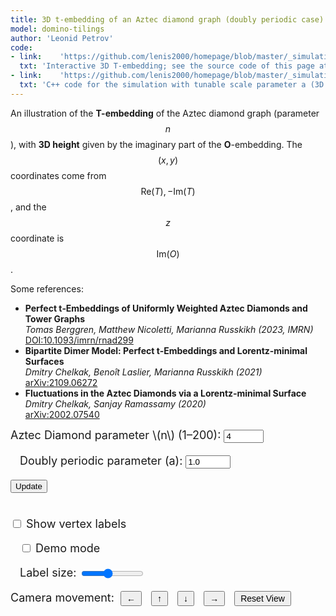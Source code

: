 ```yaml
---
title: 3D t-embedding of an Aztec diamond graph (doubly periodic case)
model: domino-tilings
author: 'Leonid Petrov'
code:
- link:    'https://github.com/lenis2000/homepage/blob/master/_simulations/domino_tilings/2025-03-28-t-emb-3d.md'
  txt: 'Interactive 3D T-embedding; see the source code of this page at the link'
- link:    'https://github.com/lenis2000/homepage/blob/master/_simulations/domino_tilings/2025-03-28-t-emb-3d-json.cpp'
  txt: 'C++ code for the simulation with tunable scale parameter a (3D version)'
---
```



An illustration of the **T-embedding** of the Aztec diamond graph (parameter $$n$$), with **3D height** given by the imaginary part of the **O**-embedding. The $$(x,y)$$ coordinates come from $$ \mathrm{Re}(T), -\mathrm{Im}(T)$$, and the $$z$$ coordinate is $$\mathrm{Im}(O)$$.

Some references:
<ul>
    <li>
      <strong>Perfect t‑Embeddings of Uniformly Weighted Aztec Diamonds and Tower Graphs</strong><br>
      <em>Tomas Berggren, Matthew Nicoletti, Marianna Russkikh (2023, IMRN)</em><br>
      <a href="https://doi.org/10.1093/imrn/rnad299" target="_blank">DOI:10.1093/imrn/rnad299</a>
    </li>
    <li>
      <strong>Bipartite Dimer Model: Perfect t‑Embeddings and Lorentz‑minimal Surfaces</strong><br>
      <em>Dmitry Chelkak, Benoît Laslier, Marianna Russkikh (2021)</em><br>
      <a href="https://arxiv.org/abs/2109.06272" target="_blank">arXiv:2109.06272</a>
    </li>
    <li>
      <strong>Fluctuations in the Aztec Diamonds via a Lorentz‑minimal Surface</strong><br>
      <em>Dmitry Chelkak, Sanjay Ramassamy (2020)</em><br>
      <a href="https://arxiv.org/abs/2002.07540" target="_blank">arXiv:2002.07540</a>
    </li>
</ul>

<!-- Three.js and OrbitControls (adjust paths if needed) -->
<script src="/js/three.min.js"></script>
<script src="/js/OrbitControls.js"></script>

<!-- WASM/JS from our C++ code, compiled by emcc (adjust path if needed) -->
<script src="/js/2025-03-28-t-emb-3d-json.js"></script>

<div style="margin-bottom: 1em; font-size: 18px;">
  <label for="n-input">Aztec Diamond parameter \(n\) (1–200):</label>
  <input id="n-input" type="number" value="4" min="1" max="200" step="1" onchange="handleUpdate()">

  <label for="a-input" style="margin-left: 15px;">Doubly periodic parameter \(a\):</label>
  <input id="a-input" type="number" value="1.0" min="0.1" max="10" step="0.1" onchange="handleUpdate()">

  <button id="update-btn">Update</button>

  <br><label for="show-labels" style="margin-top: 15px;">
    <input id="show-labels" type="checkbox"> Show vertex labels
  </label>

  <label for="demo-mode" style="margin-left: 15px;">
    <input id="demo-mode" type="checkbox"> Demo mode
  </label>

  <label for="label-scale" style="margin-left: 15px;">Label size:</label>
  <input id="label-scale" type="range" min="1" max="70" step="1" value="30" style="width: 100px; vertical-align: middle;">
  <div style="margin-top: 10px;">
      <label>Camera movement:</label>
      <button id="move-left-btn" style="padding: 2px 8px; margin: 0 5px; font-size: 14px; vertical-align: middle;">←</button>
      <button id="move-up-btn" style="padding: 2px 8px; margin: 0 5px; font-size: 14px; vertical-align: middle;">↑</button>
      <button id="move-down-btn" style="padding: 2px 8px; margin: 0 5px; font-size: 14px; vertical-align: middle;">↓</button>
      <button id="move-right-btn" style="padding: 2px 8px; margin: 0 5px; font-size: 14px; vertical-align: middle;">→</button>
      <button id="reset-view-btn" style="padding: 2px 8px; margin: 0 5px; font-size: 14px; vertical-align: middle;">Reset View</button>
  </div>
</div>

<!-- Container for the 3D canvas -->
<div id="three-container" style="width: 100%; height: 80vh;"></div>

<script>
/*
  We'll call doTembJSONwithA(n, a) from the WASM to get a JSON with T and O arrays.
  Then build a 3D geometry using:
    x = Re(T)
    y = -Im(T)
    z = Im(O)
  We'll create line segments for adjacency among T-vertices, small spheres as T-vertices
  (with a styled radius), and optional labels.
*/

Module.onRuntimeInitialized = async function() {
  // Wrap the WASM exports
  const doTembJSONwithA = Module.cwrap('doTembJSONwithA', 'number', ['number','number'], {async: true});
  const freeString = Module.cwrap('freeString', null, ['number']);

  // Helper: call the WASM function, parse JSON
  async function getTandOarrays(n, a) {
    const ptr = await doTembJSONwithA(n, a);
    const jsonStr = Module.UTF8ToString(ptr);
    freeString(ptr);
    return JSON.parse(jsonStr); // { T: [...], O: [...], B: [...] }
  }

  // Build T-edges with the same special boundary/corner logic as in 2D code
  function buildEdges(vertices, n) {
    const indexMap = new Map();
    vertices.forEach((v, idx) => {
      indexMap.set(`${v.k},${v.j}`, idx);
    });

    const edges = [];
    const neighborSteps = [
      { dk:  1, dj:  0 },
      { dk: -1, dj:  0 },
      { dk:  0, dj:  1 },
      { dk:  0, dj: -1 },
    ];
    const isBoundary = (k,j) => (Math.abs(k) + Math.abs(j) === n);

    // Add special edges connecting corners and boundary
    const specialEdges = [
      // corners
      { from: { k: 0,  j: n },  to: { k: n,  j: 0 } },
      { from: { k: 0,  j: -n }, to: { k: n,  j: 0 } },
      { from: { k: 0,  j: -n }, to: { k: -n, j: 0 } },
      { from: { k: 0,  j: n },  to: { k: -n, j: 0 } },
      // direct connections among boundary
      { from: { k: n-1,   j: 0 },  to: { k: n,    j: 0 } },
      { from: { k: 0,     j: n-1 },to: { k: 0,    j: n } },
      { from: { k: -(n-1),j: 0 },  to: { k: -n,   j: 0 } },
      { from: { k: 0,     j: -(n-1) },to: { k: 0, j: -n } },
    ];

    specialEdges.forEach(s => {
      const fromKey = `${s.from.k},${s.from.j}`;
      const toKey   = `${s.to.k},${s.to.j}`;
      if (indexMap.has(fromKey) && indexMap.has(toKey)) {
        const i1 = indexMap.get(fromKey);
        const i2 = indexMap.get(toKey);
        edges.push([Math.min(i1, i2), Math.max(i1, i2)]);
      }
    });

    // Add edges for direct neighbor steps, skipping boundary->interior mismatch
    vertices.forEach((v, idx) => {
      neighborSteps.forEach(step => {
        const nk = v.k + step.dk;
        const nj = v.j + step.dj;
        const key = `${nk},${nj}`;
        if (!indexMap.has(key)) return;
        const nbrIdx = indexMap.get(key);

        const oneIsBoundary = isBoundary(v.k, v.j) ^ isBoundary(nk, nj);
        if (!oneIsBoundary) {
          if (nbrIdx > idx) {
            edges.push([idx, nbrIdx]);
          }
        }
      });
    });

    return edges;
  }

  // Add a ring of edges around boundary where |k|+|j|=n-1
  function addBoundaryRingEdges(vertices, edges, n) {
    const boundaryIndices = [];
    vertices.forEach((v, idx) => {
      if (Math.abs(v.k) + Math.abs(v.j) === n-1) {
        boundaryIndices.push(idx);
      }
    });

    boundaryIndices.sort((iA, iB) => {
      const vA = vertices[iA];
      const vB = vertices[iB];
      const aA = Math.atan2(vA.im, vA.re);
      const aB = Math.atan2(vB.im, vB.re);
      return aA - aB;
    });

    for (let i = 0; i < boundaryIndices.length; i++) {
      const iA = boundaryIndices[i];
      const iB = boundaryIndices[(i+1) % boundaryIndices.length];
      edges.push([Math.min(iA, iB), Math.max(iA, iB)]);
    }
  }

  let scene, camera, renderer, controls;
  let lineGroup, sphereGroup, labelGroup, faceGroup;
  let zoomFactor = 0.95;
  let sceneScale = 1.0; // Track the overall scene scale
  let isDemoMode = false; // Track if demo mode is active
  let rotationSpeed = 0.005; // Speed of rotation in radians

  init3D();
  handleUpdate(); // We'll also call this after randomizing n,a at DOMContentLoaded


  function init3D() {
    const container = document.getElementById('three-container');
    const width  = container.clientWidth;
    const height = container.clientHeight;

    scene = new THREE.Scene();
    scene.background = new THREE.Color(0xffffff);

    camera = new THREE.PerspectiveCamera(45, width / height, 0.0001, 10000);
    camera.position.set(0, 0, 3);
    camera.lookAt(0, 0, 0);

    renderer = new THREE.WebGLRenderer({antialias: true});
    renderer.setSize(width, height);
    container.appendChild(renderer.domElement);

    controls = new THREE.OrbitControls(camera, renderer.domElement);
    controls.minDistance = 0.0001;
    controls.maxDistance = 5000;
    controls.enableZoom = true; // Enable zoom with mouse/trackpad

    window.addEventListener('resize', onWindowResize, false);
    animate();
  }

  function onWindowResize() {
    const container = document.getElementById('three-container');
    const width  = container.clientWidth;
    const height = container.clientHeight;

    camera.aspect = width / height;
    camera.updateProjectionMatrix();
    renderer.setSize(width, height);
  }

  function animate() {
    requestAnimationFrame(animate);
    controls.update();

    // Apply rotation in demo mode
    if (isDemoMode) {
      // Rotate around the y-axis
      if (lineGroup) lineGroup.rotation.y += rotationSpeed;
      if (sphereGroup) sphereGroup.rotation.y += rotationSpeed;
      if (faceGroup) faceGroup.rotation.y += rotationSpeed;
      if (labelGroup) labelGroup.rotation.y += rotationSpeed;
    }

    // Update label size based on camera distance and user slider
    if (labelGroup) {
      const cameraDistance = camera.position.distanceTo(new THREE.Vector3(0,0,0));
      const userScaleFactor = parseFloat(document.getElementById('label-scale').value || "1");

      labelGroup.children.forEach(sprite => {
        if (sprite.visible) {
          // Adjust label size based on distance and user preference
          const baseSpriteScale = 0.005;
          const distanceScaleFactor = Math.max(0.5, Math.min(2.0, cameraDistance / 3.0));
          const width = sprite.scale.x / (baseSpriteScale * sprite.userData.lastScaleFactor || 1);
          const height = sprite.scale.y / (baseSpriteScale * sprite.userData.lastScaleFactor || 1);

          const combinedScaleFactor = distanceScaleFactor * userScaleFactor;
          sprite.scale.set(
            width * baseSpriteScale * combinedScaleFactor,
            height * baseSpriteScale * combinedScaleFactor,
            1
          );

          // Remember the last scale factor we applied
          sprite.userData.lastScaleFactor = combinedScaleFactor;
        }
      });
    }

    renderer.render(scene, camera);
  }

  // Create a sprite with text (for labels)
  function createTextSprite(message) {
    // Basic canvas-based sprite
    const fontSize = 24;  // Smaller font size
    const borderThickness = 2;  // Thinner border
    const canvas = document.createElement('canvas');
    const ctx = canvas.getContext('2d');
    ctx.font = `${fontSize}px Arial`;

    const textWidth = ctx.measureText(message).width;
    // set canvas size based on text
    canvas.width = textWidth + borderThickness*2;
    canvas.height = fontSize + borderThickness*2;

    // re-apply font since canvas was resized
    ctx.font = `${fontSize}px Arial`;

    // background color - more transparent
    ctx.fillStyle = 'rgba(0,0,255,0.4)';
    ctx.fillRect(0, 0, canvas.width, canvas.height);

    // text color
    ctx.fillStyle = 'white';
    ctx.textBaseline = 'top';
    ctx.fillText(message, borderThickness, borderThickness);

    const texture = new THREE.Texture(canvas);
    texture.needsUpdate = true;

    const spriteMaterial = new THREE.SpriteMaterial({ map: texture });
    const sprite = new THREE.Sprite(spriteMaterial);
    // scale so text is very small in 3D:
    const scaleFactor = 0.005;  // Smaller scale factor
    sprite.scale.set(canvas.width * scaleFactor, canvas.height * scaleFactor, 1);

    return sprite;
  }

  // Set up a function to set the demo view camera position
  function setDemoViewCamera() {
    // Reset any existing rotation
    if (lineGroup) lineGroup.rotation.set(0, 0, 0);
    if (sphereGroup) sphereGroup.rotation.set(0, 0, 0);
    if (faceGroup) faceGroup.rotation.set(0, 0, 0);
    if (labelGroup) labelGroup.rotation.set(0, 0, 0);

    // Set to angled view
    camera.position.set(2, 1.5, 2); // Angled position
    camera.lookAt(0, 0, 0);
    controls.update();
  }

  async function handleUpdate() {
    const nVal = parseInt(document.getElementById("n-input").value, 10);
    const aVal = parseFloat(document.getElementById("a-input").value);

    if (nVal < 1 || nVal > 200) {
      alert("Please pick integer n in [1, 200].");
      return;
    }
    if (aVal <= 0) {
      alert("Parameter a must be positive!");
      return;
    }

    // Remember demo mode state
    const wasInDemoMode = isDemoMode;

    let data;
    try {
      data = await getTandOarrays(nVal, aVal); // { T: [...], O: [...], B: [...] }
    } catch (e) {
      console.error("Error from doTembJSONwithA:", e);
      return;
    }

    const Tvertices = data.T;
    const OImMap = new Map();
    data.O.forEach(o => {
      OImMap.set(`${o.k},${o.j}`, -o.im);
    });

    const Tedges = buildEdges(Tvertices, nVal);
    addBoundaryRingEdges(Tvertices, Tedges, nVal);

    // Reset scene scale when loading new data
    sceneScale = 1.0;

    // Remove old geometry
    if (lineGroup) {
      scene.remove(lineGroup);
      lineGroup.children.forEach((child)=>child.geometry.dispose());
    }
    if (sphereGroup) {
      scene.remove(sphereGroup);
      sphereGroup.children.forEach((child)=>child.geometry.dispose());
    }
    if (faceGroup) {
      scene.remove(faceGroup);
      faceGroup.children.forEach((child)=>child.geometry.dispose());
    }
    if (labelGroup) {
      scene.remove(labelGroup);
      labelGroup.children.forEach((child)=>child.material?.dispose?.());
    }

    // 1) Lines
    lineGroup = new THREE.Group();
    {
      const material = new THREE.LineBasicMaterial({ color: 0x000000 });
      Tedges.forEach(edge => {
        const i1 = edge[0];
        const i2 = edge[1];
        const v1 = Tvertices[i1];
        const v2 = Tvertices[i2];

        const z1 = OImMap.has(`${v1.k},${v1.j}`) ? OImMap.get(`${v1.k},${v1.j}`) : 0;
        const z2 = OImMap.has(`${v2.k},${v2.j}`) ? OImMap.get(`${v2.k},${v2.j}`) : 0;

        const geometry = new THREE.BufferGeometry();
        const positions = new Float32Array([
          v1.re, -v1.im, z1,
          v2.re, -v2.im, z2
        ]);
        geometry.setAttribute('position', new THREE.BufferAttribute(positions, 3));
        const line = new THREE.Line(geometry, material);
        lineGroup.add(line);
      });
    }
    scene.add(lineGroup);

    // 2) Spheres for vertices
    sphereGroup = new THREE.Group();
    {
      // Styled sphere radius
      const sphereGeom = new THREE.SphereGeometry(0.0005, 16, 16);
      const sphereMat  = new THREE.MeshBasicMaterial({ color: 0x000000 });

      Tvertices.forEach(v => {
        const z = OImMap.has(`${v.k},${v.j}`) ? OImMap.get(`${v.k},${v.j}`) : 0;
        // Skip any point that might be at (0,0) in O's imaginary sense
        if (Math.abs(z) < 1e-10) return;
        const mesh = new THREE.Mesh(sphereGeom, sphereMat);
        mesh.position.set(v.re, -v.im, z);
        sphereGroup.add(mesh);
      });
    }
    scene.add(sphereGroup);

    // 3) Polygon faces - find and create faces using the edges
    faceGroup = new THREE.Group();
    {
      // Create a function to find cycles in the graph - focusing on 4-cycles
      // which are likely the faces in an Aztec diamond
      function findFaces(vertices, edges) {
        // We'll find all 4-cycles (squares) in the graph
        const faces = [];
        const adjacencyList = new Map();

        // Create adjacency list from edges
        vertices.forEach((_, idx) => {
          adjacencyList.set(idx, []);
        });

        edges.forEach(edge => {
          const [v1, v2] = edge;
          adjacencyList.get(v1).push(v2);
          adjacencyList.get(v2).push(v1);
        });

        // For each edge, try to find 4-cycles containing it
        edges.forEach(edge => {
          const [start, neighbor] = edge;

          // For each neighbor of the first vertex
          adjacencyList.get(neighbor).forEach(secondNeighbor => {
            // Skip going back to start
            if (secondNeighbor === start) return;

            // For each neighbor of the second neighbor
            adjacencyList.get(secondNeighbor).forEach(thirdNeighbor => {
              // Skip going back to neighbor
              if (thirdNeighbor === neighbor) return;

              // Check if third neighbor connects back to start
              if (adjacencyList.get(thirdNeighbor).includes(start)) {
                // Found a 4-cycle: start -> neighbor -> secondNeighbor -> thirdNeighbor -> start
                const cycle = [start, neighbor, secondNeighbor, thirdNeighbor];

                // Check if this cycle contains any corner or boundary vertices (n,0), (0,n), etc.
                const containsCornerOrBoundary = cycle.some(vertexIdx => {
                  const v = Tvertices[vertexIdx];
                  // Check if it's a corner or boundary vertex
                  return (v.k === 0 && Math.abs(v.j) === nVal) ||
                         (v.j === 0 && Math.abs(v.k) === nVal) ||
                         (Math.abs(v.k) + Math.abs(v.j) === nVal);
                });

                // Skip faces with corner or boundary vertices
                if (containsCornerOrBoundary) {
                  return;
                }

                // Sort the cycle to get a canonical representation
                const canonicalCycle = [...cycle].sort().join(',');

                // Check if we've already found this cycle
                const isDuplicate = faces.some(face => {
                  const sortedFace = [...face].sort().join(',');
                  return sortedFace === canonicalCycle;
                });

                if (!isDuplicate) {
                  faces.push(cycle);
                }
              }
            });
          });
        });

        return faces;
      }

      // Find faces in the graph
      const faces = findFaces(Tvertices, Tedges);

      // Create a semi-transparent material for faces
      const faceMaterial = new THREE.MeshBasicMaterial({
        color: 0x3366cc,
        transparent: true,
        opacity: 0.25,
        side: THREE.DoubleSide
      });

      // Create a mesh for each face
      faces.forEach(face => {
        const positions = [];

        // Get positions for each vertex in this face
        face.forEach(vertexIndex => {
          const v = Tvertices[vertexIndex];
          const z = OImMap.has(`${v.k},${v.j}`) ? OImMap.get(`${v.k},${v.j}`) : 0;
          positions.push(v.re, -v.im, z);
        });

        // Create geometry
        const geometry = new THREE.BufferGeometry();
        geometry.setAttribute('position', new THREE.Float32BufferAttribute(positions, 3));

        // Add indices for triangulation (assuming 4-vertex faces)
        if (face.length === 4) {
          geometry.setIndex([0, 1, 2, 0, 2, 3]); // Two triangles
        } else if (face.length === 3) {
          // Triangle doesn't need triangulation
        } else {
          // For faces with more than 4 vertices, use fan triangulation
          const indices = [];
          for (let i = 1; i < face.length - 1; i++) {
            indices.push(0, i, i + 1);
          }
          geometry.setIndex(indices);
        }

        // Create mesh and add to group
        const mesh = new THREE.Mesh(geometry, faceMaterial);
        faceGroup.add(mesh);
      });
    }
    scene.add(faceGroup);

    // 4) Optional labels
    labelGroup = new THREE.Group();
    const showLabels = document.getElementById('show-labels').checked;

    Tvertices.forEach(v => {
      // replicate the "interesting" logic from the 2D code
      if (
        Math.abs(v.k) + Math.abs(v.j) < nVal ||
        (v.k === 0 && Math.abs(v.j) === nVal) ||
        (v.j === 0 && Math.abs(v.k) === nVal)
      ) {
        const z = OImMap.has(`${v.k},${v.j}`) ? OImMap.get(`${v.k},${v.j}`) : 0;
        // We'll create a label even if z=0, but let's position it slightly above
        const labelSprite = createTextSprite(`${v.k},${v.j}`);
        labelSprite.position.set(v.re, -v.im, z + 0.01);
        labelSprite.visible = showLabels;
        labelGroup.add(labelSprite);
      }
    });
    scene.add(labelGroup);

    // If we were in demo mode before update, restore demo view
    if (wasInDemoMode) {
      setDemoViewCamera();
    }
  }

  // Toggle label visibility when checkbox changes
  document.getElementById('show-labels').addEventListener('change', function() {
    if (!labelGroup) return;
    labelGroup.children.forEach(sprite => {
      sprite.visible = this.checked;
    });
  });

  // Update labels when scale slider changes
  document.getElementById('label-scale').addEventListener('input', function() {
    // No need to do anything here as the animate loop will handle scaling
  });

  // Toggle demo mode when checkbox changes
  document.getElementById('demo-mode').addEventListener('change', function() {
    isDemoMode = this.checked;

    if (isDemoMode) {
      // When turning on demo mode, reset to angled view
      setDemoViewCamera();
    }
    // When turning off, we just stop rotation but keep the current view
  });

  // Make handleUpdate available globally
  window.handleUpdate = handleUpdate;

  // Hook the "Update" button
  document.getElementById("update-btn").addEventListener("click", handleUpdate);

  // Reset view button handler
  document.getElementById("reset-view-btn").addEventListener("click", function() {
    // If in demo mode, set to demo view, otherwise reset to default view
    if (isDemoMode) {
      setDemoViewCamera();
    } else {
      // Reset camera to initial position and reset scene scale
      camera.position.set(0, 0, 3);
      camera.lookAt(0, 0, 0);
      camera.near = 0.0001; // Reset near clipping plane
      camera.updateProjectionMatrix();

      // Reset scene scale
      sceneScale = 1.0;
      if (lineGroup) lineGroup.scale.set(sceneScale, sceneScale, sceneScale);
      if (sphereGroup) sphereGroup.scale.set(sceneScale, sceneScale, sceneScale);
      if (faceGroup) faceGroup.scale.set(sceneScale, sceneScale, sceneScale);
      if (labelGroup) labelGroup.scale.set(sceneScale, sceneScale, sceneScale);

      // Reset rotations to zero
      if (lineGroup) lineGroup.rotation.set(0, 0, 0);
      if (sphereGroup) sphereGroup.rotation.set(0, 0, 0);
      if (faceGroup) faceGroup.rotation.set(0, 0, 0);
      if (labelGroup) labelGroup.rotation.set(0, 0, 0);

      controls.reset();
    }
  });

  // Camera movement controls
  document.getElementById("move-up-btn").addEventListener("click", function() {
    // Move camera up relative to current view
    const moveAmount = 0.1 * camera.position.distanceTo(controls.target);
    const upVector = new THREE.Vector3(0, 1, 0);
    upVector.applyQuaternion(camera.quaternion);
    camera.position.addScaledVector(upVector, moveAmount);
    controls.target.addScaledVector(upVector, moveAmount);
    controls.update();
  });

  document.getElementById("move-down-btn").addEventListener("click", function() {
    // Move camera down relative to current view
    const moveAmount = 0.1 * camera.position.distanceTo(controls.target);
    const upVector = new THREE.Vector3(0, 1, 0);
    upVector.applyQuaternion(camera.quaternion);
    camera.position.addScaledVector(upVector, -moveAmount);
    controls.target.addScaledVector(upVector, -moveAmount);
    controls.update();
  });

  document.getElementById("move-left-btn").addEventListener("click", function() {
    // Move camera left relative to current view
    const moveAmount = 0.1 * camera.position.distanceTo(controls.target);
    const rightVector = new THREE.Vector3(1, 0, 0);
    rightVector.applyQuaternion(camera.quaternion);
    camera.position.addScaledVector(rightVector, -moveAmount);
    controls.target.addScaledVector(rightVector, -moveAmount);
    controls.update();
  });

  document.getElementById("move-right-btn").addEventListener("click", function() {
    // Move camera right relative to current view
    const moveAmount = 0.1 * camera.position.distanceTo(controls.target);
    const rightVector = new THREE.Vector3(1, 0, 0);
    rightVector.applyQuaternion(camera.quaternion);
    camera.position.addScaledVector(rightVector, moveAmount);
    controls.target.addScaledVector(rightVector, moveAmount);
    controls.update();
  });

  // Randomize n (2..20) and a (0.2..1) on page load
  document.addEventListener("DOMContentLoaded", function() {
    const nRand = Math.floor(Math.random() * (20 - 2 + 1)) + 2; // 2..20
    const aRand = (Math.random() * (1 - 0.2) + 0.2).toFixed(1); // 0.2..1
    document.getElementById('n-input').value = nRand;
    document.getElementById('a-input').value = aRand;
    handleUpdate();

    // Initialize demo mode checkbox state
    document.getElementById('demo-mode').checked = false;
    isDemoMode = false;

    // Add keyboard controls for zooming and navigation
    window.addEventListener('keydown', function(event) {
      const moveAmount = 0.1 * camera.position.distanceTo(controls.target);

      // Arrow keys for camera movement
      if (event.key === 'ArrowUp') {
        const upVector = new THREE.Vector3(0, 1, 0);
        upVector.applyQuaternion(camera.quaternion);
        camera.position.addScaledVector(upVector, moveAmount);
        controls.target.addScaledVector(upVector, moveAmount);
        controls.update();
      }
      else if (event.key === 'ArrowDown') {
        const upVector = new THREE.Vector3(0, 1, 0);
        upVector.applyQuaternion(camera.quaternion);
        camera.position.addScaledVector(upVector, -moveAmount);
        controls.target.addScaledVector(upVector, -moveAmount);
        controls.update();
      }
      else if (event.key === 'ArrowLeft') {
        const rightVector = new THREE.Vector3(1, 0, 0);
        rightVector.applyQuaternion(camera.quaternion);
        camera.position.addScaledVector(rightVector, -moveAmount);
        controls.target.addScaledVector(rightVector, -moveAmount);
        controls.update();
      }
      else if (event.key === 'ArrowRight') {
        const rightVector = new THREE.Vector3(1, 0, 0);
        rightVector.applyQuaternion(camera.quaternion);
        camera.position.addScaledVector(rightVector, moveAmount);
        controls.target.addScaledVector(rightVector, moveAmount);
        controls.update();
      }
      // 'R' key to reset view
      else if (event.key === 'r' || event.key === 'R') {
        if (isDemoMode) {
          setDemoViewCamera();
        } else {
          camera.position.set(0, 0, 3);
          camera.lookAt(0, 0, 0);
          camera.near = 0.0001;
          camera.updateProjectionMatrix();

          sceneScale = 1.0;
          if (lineGroup) lineGroup.scale.set(sceneScale, sceneScale, sceneScale);
          if (sphereGroup) sphereGroup.scale.set(sceneScale, sceneScale, sceneScale);
          if (faceGroup) faceGroup.scale.set(sceneScale, sceneScale, sceneScale);
          if (labelGroup) labelGroup.scale.set(sceneScale, sceneScale, sceneScale);

          // Reset rotations to zero
          if (lineGroup) lineGroup.rotation.set(0, 0, 0);
          if (sphereGroup) sphereGroup.rotation.set(0, 0, 0);
          if (faceGroup) faceGroup.rotation.set(0, 0, 0);
          if (labelGroup) labelGroup.rotation.set(0, 0, 0);

          controls.reset();
        }
      }
      // 'D' key to toggle demo mode
      else if (event.key === 'd' || event.key === 'D') {
        const demoCheckbox = document.getElementById('demo-mode');
        demoCheckbox.checked = !demoCheckbox.checked;
        // Trigger the change event
        demoCheckbox.dispatchEvent(new Event('change'));
      }
    });
  });
};
</script>
